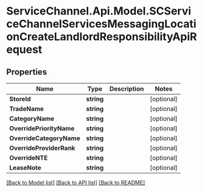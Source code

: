 # ServiceChannel.Api.Model.SCServiceChannelServicesMessagingLocationCreateLandlordResponsibilityApiRequest

## Properties

Name | Type | Description | Notes
------------ | ------------- | ------------- | -------------
**StoreId** | **string** |  | [optional] 
**TradeName** | **string** |  | [optional] 
**CategoryName** | **string** |  | [optional] 
**OverridePriorityName** | **string** |  | [optional] 
**OverrideCategoryName** | **string** |  | [optional] 
**OverrideProviderRank** | **string** |  | [optional] 
**OverrideNTE** | **string** |  | [optional] 
**LeaseNote** | **string** |  | [optional] 

[[Back to Model list]](../README.md#documentation-for-models) [[Back to API list]](../README.md#documentation-for-api-endpoints) [[Back to README]](../README.md)

